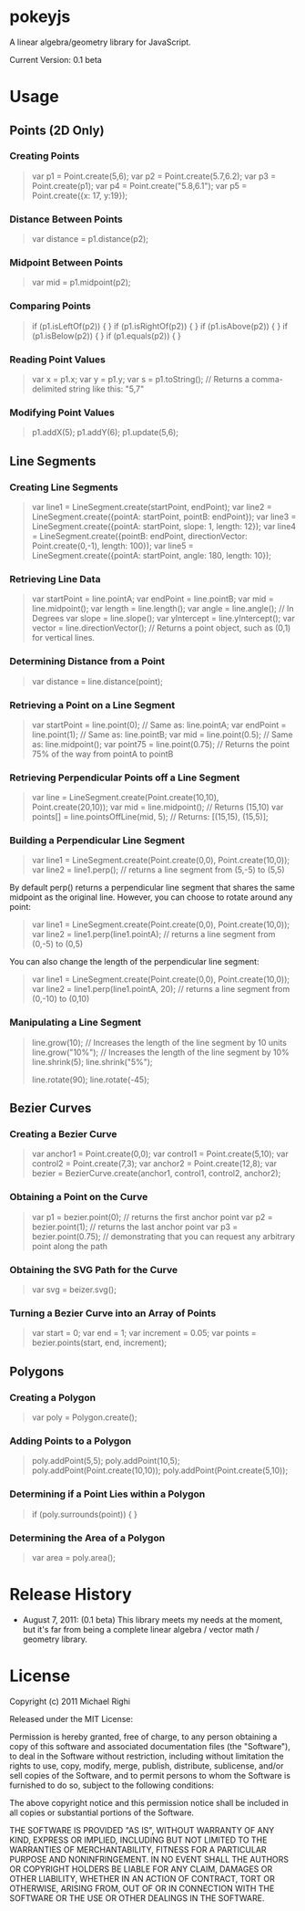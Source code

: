 pokeyjs
=======

A linear algebra/geometry library for JavaScript.

Current Version: 0.1 beta


Usage
=====

Points (2D Only)
----------------

### Creating Points
> var p1 = Point.create(5,6);
> var p2 = Point.create(5.7,6.2);
> var p3 = Point.create(p1);
> var p4 = Point.create("5.8,6.1");
> var p5 = Point.create({x: 17, y:19});


### Distance Between Points
> var distance = p1.distance(p2);


### Midpoint Between Points
> var mid = p1.midpoint(p2);


### Comparing Points
> if (p1.isLeftOf(p2)) { }
> if (p1.isRightOf(p2)) { }
> if (p1.isAbove(p2)) { }
> if (p1.isBelow(p2)) { }
> if (p1.equals(p2)) { }


### Reading Point Values
> var x = p1.x;
> var y = p1.y;
> var s = p1.toString(); // Returns a comma-delimited string like this: "5,7"


### Modifying Point Values
> p1.addX(5);
> p1.addY(6);
> p1.update(5,6);


Line Segments
-------------

### Creating Line Segments
> var line1 = LineSegment.create(startPoint, endPoint);
> var line2 = LineSegment.create({pointA: startPoint, pointB: endPoint});
> var line3 = LineSegment.create({pointA: startPoint, slope: 1, length: 12});
> var line4 = LineSegment.create({pointB: endPoint, directionVector: Point.create(0,-1), length: 100});
> var line5 = LineSegment.create({pointA: startPoint, angle: 180, length: 10});


### Retrieving Line Data
> var startPoint = line.pointA;
> var endPoint = line.pointB;
> var mid = line.midpoint();
> var length = line.length();
> var angle = line.angle(); // In Degrees
> var slope = line.slope();
> var yIntercept = line.yIntercept();
> var vector = line.directionVector(); // Returns a point object, such as (0,1) for vertical lines.


### Determining Distance from a Point
> var distance = line.distance(point);


### Retrieving a Point on a Line Segment
> var startPoint = line.point(0); // Same as: line.pointA;
> var endPoint = line.point(1); // Same as: line.pointB;
> var mid = line.point(0.5); // Same as: line.midpoint();
> var point75 = line.point(0.75); // Returns the point 75% of the way from pointA to pointB


### Retrieving Perpendicular Points off a Line Segment
> var line = LineSegment.create(Point.create(10,10), Point.create(20,10));
> var mid = line.midpoint(); // Returns (15,10)
> var points[] = line.pointsOffLine(mid, 5); // Returns: [(15,15), (15,5)];


### Building a Perpendicular Line Segment
> var line1 = LineSegment.create(Point.create(0,0), Point.create(10,0));
> var line2 = line1.perp(); // returns a line segment from (5,-5) to (5,5)

By default perp() returns a perpendicular line segment that shares the same midpoint as the original line. However, you can choose to rotate around any point:
> var line1 = LineSegment.create(Point.create(0,0), Point.create(10,0));
> var line2 = line1.perp(line1.pointA); // returns a line segment from (0,-5) to (0,5)

You can also change the length of the perpendicular line segment:
> var line1 = LineSegment.create(Point.create(0,0), Point.create(10,0));
> var line2 = line1.perp(line1.pointA, 20); // returns a line segment from (0,-10) to (0,10)


### Manipulating a Line Segment
> line.grow(10); // Increases the length of the line segment by 10 units
> line.grow("10%"); // Increases the length of the line segment by 10%
> line.shrink(5);
> line.shrink("5%");
>
> line.rotate(90);
> line.rotate(-45);


Bezier Curves
-------------

### Creating a Bezier Curve
> var anchor1 = Point.create(0,0);
> var control1 = Point.create(5,10);
> var control2 = Point.create(7,3);
> var anchor2 = Point.create(12,8);
> var bezier = BezierCurve.create(anchor1, control1, control2, anchor2);


### Obtaining a Point on the Curve
> var p1 = bezier.point(0); // returns the first anchor point
> var p2 = bezier.point(1); // returns the last anchor point
> var p3 = bezier.point(0.75); // demonstrating that you can request any arbitrary point along the path


### Obtaining the SVG Path for the Curve
> var svg = beizer.svg();


### Turning a Bezier Curve into an Array of Points
> var start = 0;
> var end = 1;
> var increment = 0.05;
> var points = bezier.points(start, end, increment);


Polygons
--------

### Creating a Polygon
> var poly = Polygon.create();


### Adding Points to a Polygon
> poly.addPoint(5,5);
> poly.addPoint(10,5);
> poly.addPoint(Point.create(10,10));
> poly.addPoint(Point.create(5,10));


### Determining if a Point Lies within a Polygon
> if (poly.surrounds(point)) { }


### Determining the Area of a Polygon
> var area = poly.area();


Release History
===============

* August 7, 2011:  (0.1 beta)  This library meets my needs at the moment, but it's far from being a complete linear algebra / vector math / geometry library.


License
=======

Copyright (c) 2011 Michael Righi

Released under the MIT License:

Permission is hereby granted, free of charge, to any person obtaining a copy of this software and associated documentation files (the "Software"), to deal in the Software without restriction, including without limitation the rights to use, copy, modify, merge, publish, distribute, sublicense, and/or sell copies of the Software, and to permit persons to whom the Software is furnished to do so, subject to the following conditions:

The above copyright notice and this permission notice shall be included in all copies or substantial portions of the Software.

THE SOFTWARE IS PROVIDED "AS IS", WITHOUT WARRANTY OF ANY KIND, EXPRESS OR IMPLIED, INCLUDING BUT NOT LIMITED TO THE WARRANTIES OF MERCHANTABILITY, FITNESS FOR A PARTICULAR PURPOSE AND NONINFRINGEMENT. IN NO EVENT SHALL THE AUTHORS OR COPYRIGHT HOLDERS BE LIABLE FOR ANY CLAIM, DAMAGES OR OTHER LIABILITY, WHETHER IN AN ACTION OF CONTRACT, TORT OR OTHERWISE, ARISING FROM, OUT OF OR IN CONNECTION WITH THE SOFTWARE OR THE USE OR OTHER DEALINGS IN THE SOFTWARE.